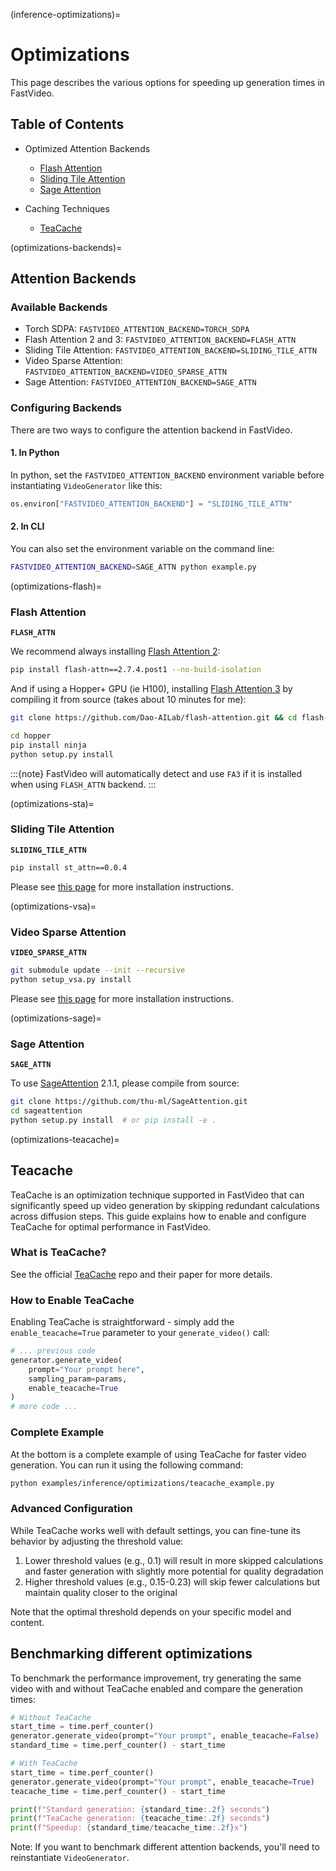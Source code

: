 (inference-optimizations)=
# Optimizations

This page describes the various options for speeding up generation times in FastVideo.

## Table of Contents
- Optimized Attention Backends
  - [Flash Attention](#optimizations-flash)
  - [Sliding Tile Attention](#optimizations-sta)
  - [Sage Attention](#optimizations-sage)

- Caching Techniques
  - [TeaCache](#optimizations-teacache)

(optimizations-backends)=
## Attention Backends

### Available Backends
- Torch SDPA: `FASTVIDEO_ATTENTION_BACKEND=TORCH_SDPA`
- Flash Attention 2 and 3: `FASTVIDEO_ATTENTION_BACKEND=FLASH_ATTN`
- Sliding Tile Attention: `FASTVIDEO_ATTENTION_BACKEND=SLIDING_TILE_ATTN`
- Video Sparse Attention: `FASTVIDEO_ATTENTION_BACKEND=VIDEO_SPARSE_ATTN`
- Sage Attention: `FASTVIDEO_ATTENTION_BACKEND=SAGE_ATTN`

### Configuring Backends

There are two ways to configure the attention backend in FastVideo.

#### 1. In Python
In python, set the `FASTVIDEO_ATTENTION_BACKEND` environment variable before instantiating `VideoGenerator` like this:

```python
os.environ["FASTVIDEO_ATTENTION_BACKEND"] = "SLIDING_TILE_ATTN"
```

#### 2. In CLI
You can also set the environment variable on the command line:

```bash
FASTVIDEO_ATTENTION_BACKEND=SAGE_ATTN python example.py
```

(optimizations-flash)=
### Flash Attention

**`FLASH_ATTN`**

We recommend always installing [Flash Attention 2](https://github.com/Dao-AILab/flash-attention):

```bash
pip install flash-attn==2.7.4.post1 --no-build-isolation
```

And if using a Hopper+ GPU (ie H100), installing [Flash Attention 3](https://github.com/Dao-AILab/flash-attention?tab=readme-ov-file#flashattention-3-beta-release) by compiling it from source (takes about 10 minutes for me):

```bash
git clone https://github.com/Dao-AILab/flash-attention.git && cd flash-attention

cd hopper
pip install ninja 
python setup.py install
```

:::{note}
FastVideo will automatically detect and use `FA3` if it is installed when using `FLASH_ATTN` backend.
:::

(optimizations-sta)=
### Sliding Tile Attention
**`SLIDING_TILE_ATTN`**

```bash
pip install st_attn==0.0.4
```

Please see [this page](#sta-installation) for more installation instructions.

(optimizations-vsa)=
### Video Sparse Attention
**`VIDEO_SPARSE_ATTN`**

```bash
git submodule update --init --recursive
python setup_vsa.py install
```

Please see [this page](#vsa-installation) for more installation instructions.

(optimizations-sage)=
### Sage Attention
**`SAGE_ATTN`**

To use [SageAttention](https://github.com/thu-ml/SageAttention) 2.1.1, please compile from source:

```bash
git clone https://github.com/thu-ml/SageAttention.git
cd sageattention 
python setup.py install  # or pip install -e .
```

(optimizations-teacache)=
## Teacache
TeaCache is an optimization technique supported in FastVideo that can significantly speed up video generation by skipping redundant calculations across diffusion steps. This guide explains how to enable and configure TeaCache for optimal performance in FastVideo.

### What is TeaCache?

See the official [TeaCache](https://github.com/ali-vilab/TeaCache) repo and their paper for more details.

### How to Enable TeaCache

Enabling TeaCache is straightforward - simply add the `enable_teacache=True` parameter to your `generate_video()` call:

```python
# ... previous code
generator.generate_video(
    prompt="Your prompt here",
    sampling_param=params,
    enable_teacache=True
)
# more code ...
```

### Complete Example

At the bottom is a complete example of using TeaCache for faster video generation. You can run it using the following command:

```bash
python examples/inference/optimizations/teacache_example.py
```

### Advanced Configuration

While TeaCache works well with default settings, you can fine-tune its behavior by adjusting the threshold value:

1. Lower threshold values (e.g., 0.1) will result in more skipped calculations and faster generation with slightly more potential for quality degradation
2. Higher threshold values (e.g., 0.15-0.23) will skip fewer calculations but maintain quality closer to the original

Note that the optimal threshold depends on your specific model and content.

## Benchmarking different optimizations

To benchmark the performance improvement, try generating the same video with and without TeaCache enabled and compare the generation times:

```python
# Without TeaCache
start_time = time.perf_counter()
generator.generate_video(prompt="Your prompt", enable_teacache=False)
standard_time = time.perf_counter() - start_time

# With TeaCache
start_time = time.perf_counter()
generator.generate_video(prompt="Your prompt", enable_teacache=True)
teacache_time = time.perf_counter() - start_time

print(f"Standard generation: {standard_time:.2f} seconds")
print(f"TeaCache generation: {teacache_time:.2f} seconds")
print(f"Speedup: {standard_time/teacache_time:.2f}x")
```

Note: If you want to benchmark different attention backends, you'll need to reinstantiate `VideoGenerator`.
